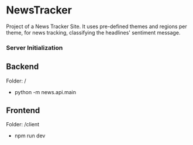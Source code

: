 # NewsTracker
Project of a News Tracker Site. It uses pre-defined themes and regions per theme, for news tracking, classifying the headlines' sentiment message. 

### Server Initialization

## Backend
Folder: /
- python -m news.api.main

## Frontend
Folder: /client
- npm run dev
